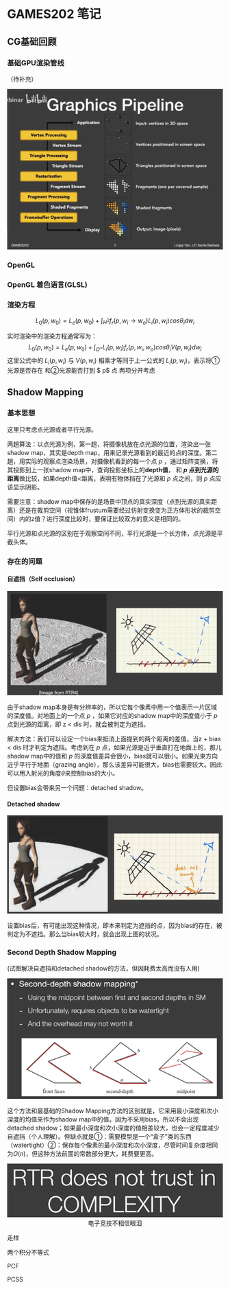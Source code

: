 # GAMES202 笔记

## CG基础回顾

### 基础GPU渲染管线

（待补充）

<img src="https://raw.githubusercontent.com/L-Aidan/Images/main/img/202110282255523.png" alt="image-20211028225552443" style="zoom: 67%;" />

### OpenGL

### OpenGL 着色语言(GLSL)

### 渲染方程

$$
L_0(p,w_0) = L_e(p,w_0) + \int_{H^2} f_r(p,w_i\rightarrow w_o) L_i(p,w_i) cos\theta_i dw_i
$$

实时渲染中的渲染方程通常写为：
$$
L_0(p,w_0) = L_e(p,w_0) + \int_{\Omega^+} L_i(p,w_i) f_r(p,w_i,w_o) cos\theta_i V(p,w_i) dw_i
$$
这里公式中的 $L_i( p ,w_i)$ 与 $V( p ,w_i)$ 相乘才等同于上一公式的 $L_i( p ,w_i)$，表示将①光源是否存在 和②光源能否打到 $ p$ 点 两项分开考虑

## Shadow Mapping

### 基本思想

这里只考虑点光源或者平行光源。

两趟算法：以点光源为例，第一趟，将摄像机放在点光源的位置，渲染出一张shadow map，其实是depth map，用来记录光源看到的最近的点的深度。第二趟，用实际的观察点渲染场景，对摄像机看到的每一个点 $p$ ，通过矩阵变换，将其投影到上一张shadow map中，查询投影坐标上的**depth值**， 和 **$p$ 点到光源的距离**做比较，如果depth值<距离，表明有物体挡在了光源和 $p$ 点之间，则 $p$ 点应该显示阴影。

需要注意：shadow map中保存的是场景中顶点的真实深度（点到光源的真实距离）还是在裁剪空间（视锥体frustum需要经过仿射变换变为正方体形状的裁剪空间）内的z值？进行深度比较时，要保证比较双方的意义是相同的。

平行光源和点光源的区别在于观察空间不同，平行光源是一个长方体，点光源是平截头体。

### 存在的问题

#### 自遮挡（Self occlusion）

<img src="https://raw.githubusercontent.com/L-Aidan/Images/main/img/202111012230917.png" alt="image-20211101223001812" style="zoom: 50%;" />

由于shadow map本身是有分辨率的，所以它每个像素中用一个值表示一片区域的深度值。对地面上的一个点 $p$ ，如果它对应的shadow map中的深度值小于 $p$ 点到光源的距离，即 z < dis 时，就会被判定为遮挡。

解决方法：我们可以设定一个bias来抵消上面提到的两个距离的差值，当z + bias < dis 时才判定为遮挡。考虑到在 $p$ 点，如果光源是近乎垂直打在地面上的，那儿shadow map中的值和 $p$ 的深度值差异会很小，bias就可以很小。如果光束方向近乎平行于地面（grazing angle），那么该差异可能很大，bias也需要较大。因此可以用入射光的角度$\theta$来控制bias的大小。

但设置bias会带来另一个问题：detached shadow。

#### Detached shadow

<img src="https://raw.githubusercontent.com/L-Aidan/Images/main/img/202111012248429.png" alt="image-20211101224834349" style="zoom: 50%;" />

设置bias后，有可能出现这种情况，即本来判定为遮挡的点，因为bias的存在，被判定为不遮挡。那么当bias较大时，就会出现上图的状况。

### Second Depth Shadow Mapping

(试图解决自遮挡和detached shadow的方法，但因耗费太高而没有人用)

<img src="https://raw.githubusercontent.com/L-Aidan/Images/main/img/202111012256008.png" alt="image-20211101225651952" style="zoom:50%;" />

这个方法和最基础的Shadow Mapping方法的区别就是，它采用最小深度和次小深度的均值来作为shadow map中的值。因为不采用bias，所以不会出现detached shadow；如果最小深度和次小深度的值相差较大，也会一定程度减少自遮挡（个人理解）。但缺点就是①：需要模型是一个“盒子”类的东西（watertight）②：保存每个像素的最小深度和次小深度，尽管时间复杂度相同为$O(n)$，但这种方法前面的常数部分更大，耗费要更高。

<img src="https://raw.githubusercontent.com/L-Aidan/Images/main/img/202111012307928.png" alt="image-20211101230757888" style="zoom:67%;" />

<center>电子竞技不相信眼泪</center>

走样

两个积分不等式

PCF

PCSS
